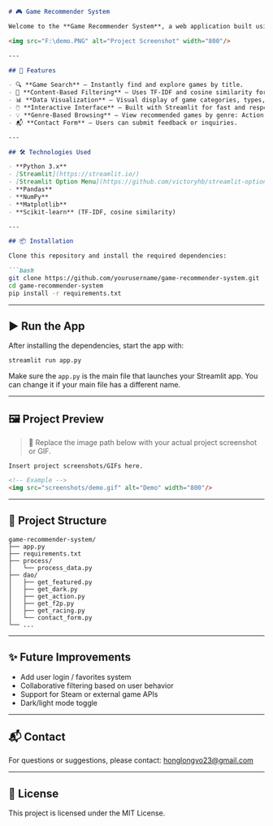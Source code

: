 ```markdown
# 🎮 Game Recommender System

Welcome to the **Game Recommender System**, a web application built using **Python** and **Streamlit**, designed to help users discover games based on content similarity using natural language processing techniques.

<img src="F:\demo.PNG" alt="Project Screenshot" width="800"/>

---

## 🚀 Features

- 🔍 **Game Search** – Instantly find and explore games by title.
- 🧠 **Content-Based Filtering** – Uses TF-IDF and cosine similarity for recommendations.
- 📊 **Data Visualization** – Visual display of game categories, types, and trends.
- 🖱️ **Interactive Interface** – Built with Streamlit for fast and responsive user experience.
- 💡 **Genre-Based Browsing** – View recommended games by genre: Action, Racing, F2P, etc.
- 📬 **Contact Form** – Users can submit feedback or inquiries.

---

## 🛠️ Technologies Used

- **Python 3.x**
- [Streamlit](https://streamlit.io/)
- [Streamlit Option Menu](https://github.com/victoryhb/streamlit-option-menu)
- **Pandas**
- **NumPy**
- **Matplotlib**
- **Scikit-learn** (TF-IDF, cosine similarity)

---

## 📦 Installation

Clone this repository and install the required dependencies:

```bash
git clone https://github.com/yourusername/game-recommender-system.git
cd game-recommender-system
pip install -r requirements.txt
```

---

## ▶️ Run the App

After installing the dependencies, start the app with:

```bash
streamlit run app.py
```

Make sure the `app.py` is the main file that launches your Streamlit app. You can change it if your main file has a different name.

---

## 🖼️ Project Preview

> 📌 Replace the image path below with your actual project screenshot or GIF.

```
Insert project screenshots/GIFs here.
```

```html
<!-- Example -->
<img src="screenshots/demo.gif" alt="Demo" width="800"/>
```

---

## 📁 Project Structure

```
game-recommender-system/
├── app.py
├── requirements.txt
├── process/
│   └── process_data.py
├── dao/
│   ├── get_featured.py
│   ├── get_dark.py
│   ├── get_action.py
│   ├── get_f2p.py
│   ├── get_racing.py
│   └── contact_form.py
└── ...
```

---

## ✨ Future Improvements

- Add user login / favorites system  
- Collaborative filtering based on user behavior  
- Support for Steam or external game APIs  
- Dark/light mode toggle

---

## 📬 Contact

For questions or suggestions, please contact: honglongvo23@gmail.com

---

## 📄 License

This project is licensed under the MIT License.
```

